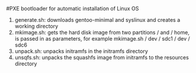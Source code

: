#PXE bootloader for automatic installation of Linux OS
1.	generate.sh: downloads gentoo-minimal and syslinux and creates a working directory
2.	mkimage.sh: gets the hard disk image from two partitions / and / home, is passed in as parameters, for example mkimage.sh / dev / sdc1 / dev / sdc6
3.	unpack.sh: unpacks initramfs in the initramfs directory
4.	unsqfs.sh: unpacks the squashfs image from initramfs to the resources directory
